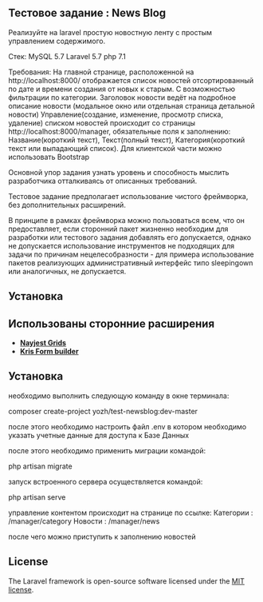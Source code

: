 ## Тестовое задание : News Blog

Реализуйте на laravel простую новостную ленту с простым управлением содержимого.

Стек:
MySQL 5.7
Laravel 5.7
php 7.1

Требования:
На главной странице, расположенной на http://localhost:8000/ отображается список новостей отсортированный по дате и времени создания от новых к старым. С возможностью фильтрации по категории.
Заголовок новости ведёт на подробное описание новости (модальное окно или отдельная страница детальной новости)
Управление(создание, изменение, просмотр списка, удаление) списком новостей происходит со страницы http://localhost:8000/manager, обязательные поля к заполнению: Название(короткий текст), Текст(полный текст), Категория(короткий текст или выпадающий список).
Для клиентской части можно использовать Bootstrap

Основной упор задания узнать уровень и способность мыслить разработчика отталкиваясь от описанных требований.

Тестовое задание предполагает использование чистого фреймворка, без дополнительных расширений.

В принципе в рамках фреймворка можно пользоваться всем, что он предоставляет, если сторонний пакет жизненно необходим для разработки или тестового задания добавлять его допускается, однако не допускается использование инструментов не подходящих для задачи по причинам нецелесобразности - для примера использование пакетов реализующих административный интерфейс типо sleepingown или аналогичных, не допускается.

## Установка

## Использованы сторонние расширения

- **[Nayjest Grids](https://github.com/Nayjest/Grids)**
- **[Kris Form builder](https://github.com/kristijanhusak/laravel-form-builder)**

## Установка

необходимо выполнить следующую команду в окне терминала:

composer create-project yozh/test-newsblog:dev-master

после этого необходимо настроить файл .env в котором необходимо указать учетные данные для доступа к Базе Данных

после этого необходимо применить миграции командой:

php artisan migrate

запуск встроенного сервера осуществляется командой:

php artisan serve

управление контентом происходит на странице по ссылке:
Категории : /manager/category
Новости : /manager/news

после чего можно приступить к заполнению новостей

## License

The Laravel framework is open-source software licensed under the [MIT license](https://opensource.org/licenses/MIT).
